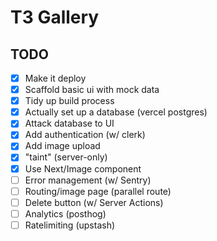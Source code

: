 # T3 Gallery

## TODO

- [x] Make it deploy
- [x] Scaffold basic ui with mock data
- [x] Tidy up build process
- [x] Actually set up a database (vercel postgres)
- [x] Attack database to UI
- [x] Add authentication (w/ clerk)
- [x] Add image upload
- [x] "taint" (server-only)
- [x] Use Next/Image component
- [ ] Error management (w/ Sentry)
- [ ] Routing/image page (parallel route)
- [ ] Delete button (w/ Server Actions)
- [ ] Analytics (posthog)
- [ ] Ratelimiting (upstash)
